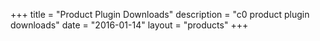 +++
title = "Product Plugin Downloads"
description = "c0 product plugin downloads"
date = "2016-01-14"
layout = "products"
+++
